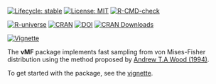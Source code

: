 <!-- badges: start -->
  [![Lifecycle: stable](https://img.shields.io/badge/Lifecycle-Stable-blue.svg)](https://lifecycle.r-lib.org/articles/stages.html#stable)
  [![License: MIT](https://img.shields.io/badge/License-MIT-yellow.svg)](https://opensource.org/licenses/MIT)
  [![R-CMD-check](https://github.com/ahoundetoungan/vMF/actions/workflows/R-CMD-check.yml/badge.svg)](https://github.com/ahoundetoungan/vMF/actions/workflows/R-CMD-check.yml)

  [![R-universe](https://ahoundetoungan.r-universe.dev/badges/vMF)](https://ahoundetoungan.r-universe.dev/vMF)
  [![CRAN](https://www.r-pkg.org/badges/version/vMF)](https://CRAN.R-project.org/package=vMF)
  [![DOI](https://img.shields.io/badge/DOI-10.32614%2FCRAN.package.vMF-blue)](https://doi.org/10.32614/CRAN.package.vMF)
  [![CRAN Downloads](https://img.shields.io/endpoint?url=https://ahoundetoungan.github.io/cranlogs/badges/vMF.json)](https://cran.r-project.org/package=vMF)

  [![Vignette](https://img.shields.io/badge/Vignette-blue.svg)](https://docs.google.com/viewer?url=https://github.com/ahoundetoungan/vMF/raw/master/doc/vMF.pdf)

<!-- badges: end -->

The **vMF** package implements fast sampling from von Mises-Fisher distribution using the method proposed by [Andrew T.A Wood (1994)](https://doi.org/10.1080/03610919408813161).


To get started with the package, see the [vignette](https://docs.google.com/viewer?url=https://github.com/ahoundetoungan/vMF/raw/master/doc/vMF.pdf).
